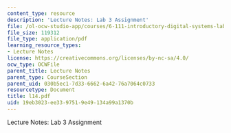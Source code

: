 ```yaml
---
content_type: resource
description: 'Lecture Notes: Lab 3 Assignment'
file: /ol-ocw-studio-app/courses/6-111-introductory-digital-systems-laboratory-fall-2002/19eb3023ee3397519e49134a99a1370b_l14.pdf
file_size: 119312
file_type: application/pdf
learning_resource_types:
- Lecture Notes
license: https://creativecommons.org/licenses/by-nc-sa/4.0/
ocw_type: OCWFile
parent_title: Lecture Notes
parent_type: CourseSection
parent_uid: 030b5ec1-7d33-6662-6a42-76a7064c0733
resourcetype: Document
title: l14.pdf
uid: 19eb3023-ee33-9751-9e49-134a99a1370b
---
```

Lecture Notes: Lab 3 Assignment